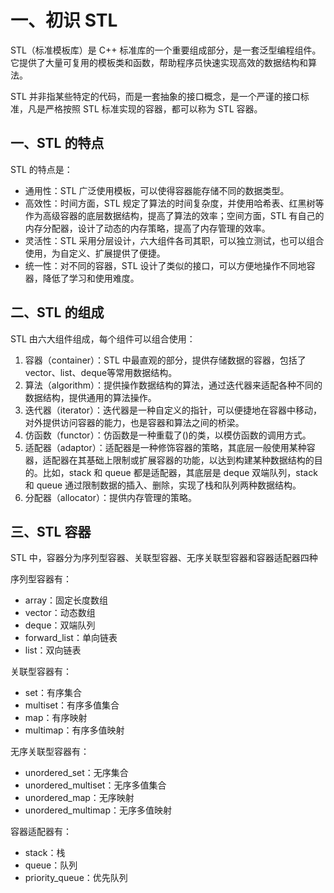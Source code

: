 # 一、初识 STL

STL（标准模板库）是 C++ 标准库的一个重要组成部分，是一套泛型编程组件。它提供了大量可复用的模板类和函数，帮助程序员快速实现高效的数据结构和算法。

STL 并非指某些特定的代码，而是一套抽象的接口概念，是一个严谨的接口标准，凡是严格按照 STL 标准实现的容器，都可以称为 STL 容器。

## 一、STL 的特点

STL 的特点是：

+ 通用性：STL 广泛使用模板，可以使得容器能存储不同的数据类型。
+ 高效性：时间方面，STL 规定了算法的时间复杂度，并使用哈希表、红黑树等作为高级容器的底层数据结构，提高了算法的效率；空间方面，STL 有自己的内存分配器，设计了动态的内存策略，提高了内存管理的效率。
+ 灵活性：STL 采用分层设计，六大组件各司其职，可以独立测试，也可以组合使用，为自定义、扩展提供了便捷。
+ 统一性：对不同的容器，STL 设计了类似的接口，可以方便地操作不同地容器，降低了学习和使用难度。

## 二、STL 的组成

STL 由六大组件组成，每个组件可以组合使用：

1. 容器（container）：STL 中最直观的部分，提供存储数据的容器，包括了vector、list、deque等常用数据结构。
2. 算法（algorithm）：提供操作数据结构的算法，通过迭代器来适配各种不同的数据结构，提供通用的算法操作。
3. 迭代器（iterator）：迭代器是一种自定义的指针，可以便捷地在容器中移动，对外提供访问容器的能力，也是容器和算法之间的桥梁。
4. 仿函数（functor）：仿函数是一种重载了()的类，以模仿函数的调用方式。
5. 适配器（adaptor）：适配器是一种修饰容器的策略，其底层一般使用某种容器，适配器在其基础上限制或扩展容器的功能，以达到构建某种数据结构的目的。比如，stack 和 queue 都是适配器，其底层是 deque 双端队列，stack 和 queue 通过限制数据的插入、删除，实现了栈和队列两种数据结构。
6. 分配器（allocator）：提供内存管理的策略。

## 三、STL 容器

STL 中，容器分为序列型容器、关联型容器、无序关联型容器和容器适配器四种

序列型容器有：

+ array：固定长度数组
+ vector：动态数组
+ deque：双端队列
+ forward_list：单向链表
+ list：双向链表

关联型容器有：

+ set：有序集合
+ multiset：有序多值集合
+ map：有序映射
+ multimap：有序多值映射

无序关联型容器有：

+ unordered_set：无序集合
+ unordered_multiset：无序多值集合
+ unordered_map：无序映射
+ unordered_multimap：无序多值映射

容器适配器有：

+ stack：栈
+ queue：队列
+ priority_queue：优先队列

